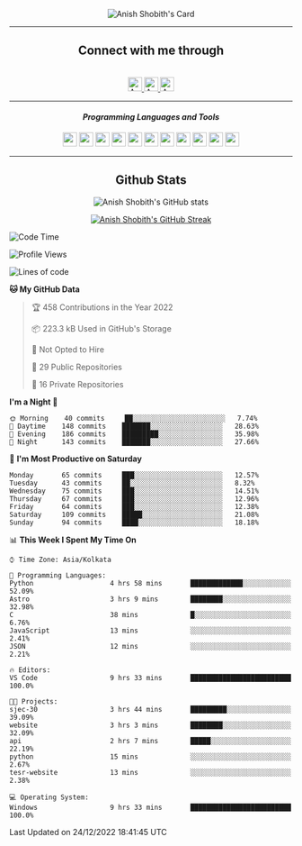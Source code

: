 <div align="center">

![Anish Shobith's Card](https://cardivo.vercel.app/api?name=Anish%20Shobith%20P%20S&description=Hi%20there%F0%9F%91%8B,%20I%20am%20a%2020-years-old.%20I%20am%20a%20Web%20and%20Application%20developer%20from%20India.%20Nice%20to%20meet%20you%20all.%20Looking%20forward%20to%20paritcipate%20with%20you.&image=https://i.imgur.com/WlQk3PY.jpg&&disableAnimation=true&site=https://anishshobithps.tech&pattern=plus&colorPattern=%23171616&backgroundColor=%231a1b26&instagram=anish_shobith&linkedin=Anish%20Shobith%20P%20S&fontColor=%23ffffff&iconColor=%23ffffff)

<hr>
 <h2> Connect with me through </h2>
<br>
<a href="https://www.instagram.com/anish_shobith/">
    <img alt="Anish Shobith's Instagram" width="25px" src="https://raw.githubusercontent.com/Anish-Shobith/Anish-Shobith/master/assets/socials/instagram.svg">
    </a>
    <a href="https://discord.gg/cWgDskT">
    <img alt="Anish Shobith's Discord", width="25px" src="https://raw.githubusercontent.com/Anish-Shobith/Anish-Shobith/master/assets/socials/discord.svg">
    </a>
    <a href="https://open.spotify.com/user/goshcrm0y9jzum2lffvu6f4hz">
    <img alt="Anish Shobith's Spotify", width="25px" src="https://raw.githubusercontent.com/Anish-Shobith/Anish-Shobith/master/assets/socials/spotify.svg">
    </a>
    <br>
    <hr>
    <h4> <i> Programming Languages and Tools </i> </h4>
    <img width="25px" src="https://raw.githubusercontent.com/Anish-Shobith/Anish-Shobith/master/assets/languages/javascript.svg">
    <img width="25px" src="https://raw.githubusercontent.com/Anish-Shobith/Anish-Shobith/master/assets/languages/typescript.svg">
    <img width="25px" src="https://raw.githubusercontent.com/Anish-Shobith/Anish-Shobith/master/assets/languages/cpp.svg">
    <img width="25px" src="https://raw.githubusercontent.com/Anish-Shobith/Anish-Shobith/master/assets/languages/ruby.svg">
    <img width="25px" src="https://raw.githubusercontent.com/Anish-Shobith/Anish-Shobith/master/assets/languages/html.svg">
    <img width="25px" src="https://raw.githubusercontent.com/Anish-Shobith/Anish-Shobith/master/assets/tools/nodejs.svg">
    <img width="25px" src="https://raw.githubusercontent.com/Anish-Shobith/Anish-Shobith/master/assets/tools/docker.svg">
    <img width="25px" src="https://raw.githubusercontent.com/Anish-Shobith/Anish-Shobith/master/assets/tools/webstorm.svg">
    <img width="25px" src="https://raw.githubusercontent.com/Anish-Shobith/Anish-Shobith/master/assets/tools/intellij.svg">
    <img width="25px" src="https://raw.githubusercontent.com/Anish-Shobith/Anish-Shobith/master/assets/tools/visualstudiocode.svg">
    <img width="25px" src="https://raw.githubusercontent.com/Anish-Shobith/Anish-Shobith/master/assets/tools/git.svg">
<hr>
 <h2> Github Stats </h2>

![Anish Shobith's GitHub stats](https://github-readme-stats-fk82.vercel.app/api?username=Anish-Shobith&show_icons=true&theme=tokyonight&count_private=true)

[![Anish Shobith's GitHub Streak](https://streak-stats.demolab.com?user=Anish-Shobith&theme=tokyonight&hide_border=true&border_radius=4.6)](https://git.io/streak-stats)

</div>

<!--START_SECTION:waka-->
![Code Time](http://img.shields.io/badge/Code%20Time-726%20hrs%2031%20mins-blue)

![Profile Views](http://img.shields.io/badge/Profile%20Views-181-blue)

![Lines of code](https://img.shields.io/badge/From%20Hello%20World%20I%27ve%20Written-124%20Thousand%20lines%20of%20code-blue)

**🐱 My GitHub Data** 

> 🏆 458 Contributions in the Year 2022
 > 
> 📦 223.3 kB Used in GitHub's Storage 
 > 
> 🚫 Not Opted to Hire
 > 
> 📜 29 Public Repositories 
 > 
> 🔑 16 Private Repositories  
 > 
**I'm a Night 🦉** 

```text
🌞 Morning    40 commits     ██░░░░░░░░░░░░░░░░░░░░░░░   7.74% 
🌆 Daytime    148 commits    ███████░░░░░░░░░░░░░░░░░░   28.63% 
🌃 Evening    186 commits    █████████░░░░░░░░░░░░░░░░   35.98% 
🌙 Night      143 commits    ███████░░░░░░░░░░░░░░░░░░   27.66%

```
📅 **I'm Most Productive on Saturday** 

```text
Monday       65 commits     ███░░░░░░░░░░░░░░░░░░░░░░   12.57% 
Tuesday      43 commits     ██░░░░░░░░░░░░░░░░░░░░░░░   8.32% 
Wednesday    75 commits     ███░░░░░░░░░░░░░░░░░░░░░░   14.51% 
Thursday     67 commits     ███░░░░░░░░░░░░░░░░░░░░░░   12.96% 
Friday       64 commits     ███░░░░░░░░░░░░░░░░░░░░░░   12.38% 
Saturday     109 commits    █████░░░░░░░░░░░░░░░░░░░░   21.08% 
Sunday       94 commits     ████░░░░░░░░░░░░░░░░░░░░░   18.18%

```


📊 **This Week I Spent My Time On** 

```text
⌚︎ Time Zone: Asia/Kolkata

💬 Programming Languages: 
Python                   4 hrs 58 mins       █████████████░░░░░░░░░░░░   52.09% 
Astro                    3 hrs 9 mins        ████████░░░░░░░░░░░░░░░░░   32.98% 
C                        38 mins             █░░░░░░░░░░░░░░░░░░░░░░░░   6.76% 
JavaScript               13 mins             ░░░░░░░░░░░░░░░░░░░░░░░░░   2.41% 
JSON                     12 mins             ░░░░░░░░░░░░░░░░░░░░░░░░░   2.21%

🔥 Editors: 
VS Code                  9 hrs 33 mins       █████████████████████████   100.0%

🐱‍💻 Projects: 
sjec-30                  3 hrs 44 mins       █████████░░░░░░░░░░░░░░░░   39.09% 
website                  3 hrs 3 mins        ████████░░░░░░░░░░░░░░░░░   32.09% 
api                      2 hrs 7 mins        █████░░░░░░░░░░░░░░░░░░░░   22.19% 
python                   15 mins             ░░░░░░░░░░░░░░░░░░░░░░░░░   2.67% 
tesr-website             13 mins             ░░░░░░░░░░░░░░░░░░░░░░░░░   2.38%

💻 Operating System: 
Windows                  9 hrs 33 mins       █████████████████████████   100.0%

```


 Last Updated on 24/12/2022 18:41:45 UTC
<!--END_SECTION:waka-->
